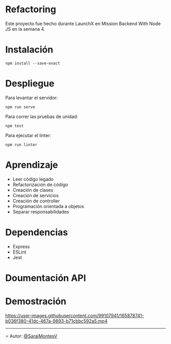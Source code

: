 # Refactoring

Este proyecto fue hecho durante LaunchX en Mission Backend With Node JS en la semana 4.

# Instalación

```
npm install --save-exact
```

# Despliegue

Para levantar el servidor:

`
npm run serve
`

Para correr las pruebas de unidad:

`
npm test
`

Para ejecutar el linter:

`
npm run linter
`

# Aprendizaje

- Leer código legado
- Refactorización de código
- Creación de clases
- Creación de servicios
- Creación de controller
- Programación orientada a objetos
- Separar responsabilidades

#  Dependencias

- Express
- ESLint
- Jest

# Doumentación API


# Demostración

https://user-images.githubusercontent.com/99107941/165878741-b036f380-41dc-467a-9893-b71cbbc592a5.mp4

---

⭐️ Autor: [@SaraiMontesV](https://github.com/SaraiMontesV)





